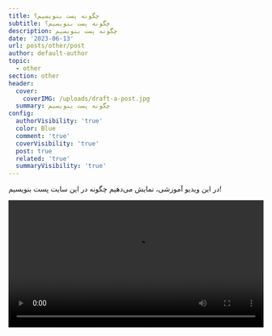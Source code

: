 ```yaml
---
title: چگونه پست بنویسیم؟
subtitle: چگونه پست بنویسیم؟
description: چگونه پست بنویسیم
date: '2023-06-13'
url: posts/other/post
author: default-author
topic:
  - other
section: other
header:
  cover:
    coverIMG: /uploads/draft-a-post.jpg
  summary: چگونه پست بنویسیم
config:
  authorVisibility: 'true'
  color: Blue
  comment: 'true'
  coverVisibility: 'true'
  post: true
  related: 'true'
  summaryVisibility: 'true'
---
```

در این ویدیو آموزشی، نمایش می‌دهیم چگونه در این سایت پست بنویسیم!

<video width="100%" controls>

<source src="https://github.com/0x187/chert/raw/main/images/a%20(1).mp4" type="video/mp4">

</video>
